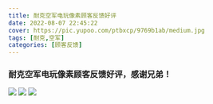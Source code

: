 ```yaml
---
title: 耐克空军电玩像素顾客反馈好评
date: 2022-08-07 22:45:22
cover: https://pic.yupoo.com/ptbxcp/9769b1ab/medium.jpg
tags: [耐克,空军]
categories: [顾客反馈]
---
```


###  耐克空军电玩像素顾客反馈好评，感谢兄弟！
![](https://pic.yupoo.com/ptbxcp/a452c042/454effb9.jpg)
![](https://pic.yupoo.com/ptbxcp/c29b6219/31758354.jpg)
![](https://pic.yupoo.com/ptbxcp/9769b1ab/e9356296.jpg)
